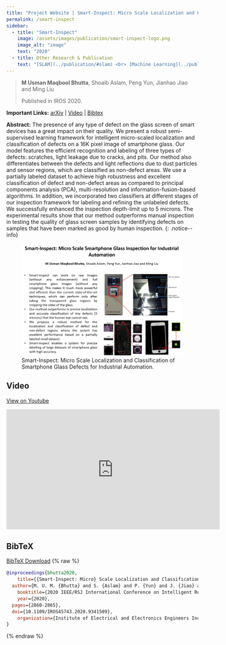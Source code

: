 ```yaml
---
title: "Project Website | Smart-Inspect: Micro Scale Localization and Classification of Smartphone Glass Defects for Industrial Automation"
permalink: /smart-inspect
sidebar:
  - title: "Smart-Inspect"
    image: /assets/images/publication/smart-inspect-logo.png
    image_alt: "image"
    text: "2020" 
  - title: Other Research & Publication
    text: "[SLAM](../publication/#slam) <br> [Machine Learning](../publication/#machine-learning) <br> [Automonous Driving](../publication/#automonous-driving)"
---
```



> **M Usman Maqbool Bhutta**, Shoaib Aslam, Peng Yun, Jianhao Jiao and Ming Liu
> 
> Published in IROS 2020.

**Important Links:** [arXiv](https://arxiv.org/abs/2010.00741) \| [Video](#video) \|  [Bibtex](#bibtex)

**Abstract:**  The presence of any type of defect on the glass screen of smart devices has a great impact on their quality. We present a robust semi-supervised learning framework for intelligent micro-scaled localization and classification of defects on a 16K pixel image of smartphone glass. Our model features the efficient recognition and labeling of three types of defects: scratches, light leakage due to cracks, and pits. Our method also differentiates between the defects and light reflections due to dust particles and sensor regions, which are classified as non-defect areas. We use a partially labeled dataset to achieve high robustness and excellent classification of defect and non-defect areas as compared to principal components analysis (PCA), multi-resolution and information-fusion-based algorithms. In addition, we incorporated two classifiers at different stages of our inspection framework for labeling and refining the unlabeled defects. We successfully enhanced the inspection depth-limit up to 5 microns. The experimental results show that our method outperforms manual inspection in testing the quality of glass screen samples by identifying defects on samples that have been marked as good by human inspection.
{: .notice--info}


<figure>
    <a href="/assets/images/publication/smart-inspect.jpg"><img src="/assets/images/publication/smart-inspect.jpg"></a>
    <figcaption>Smart-Inspect: Micro Scale Localization and Classification of Smartphone Glass Defects for Industrial Automation.</figcaption>
</figure>

## Video 
[View on Youtube](https://www.youtube.com/watch?v=lYuSfzzmRS0) 
<iframe width="560" height="315" src="https://www.youtube.com/embed/lYuSfzzmRS0 " frameborder="0" allow="autoplay; encrypted-media" allowfullscreen></iframe>

## BibTeX
[BibTeX Download](/assets/bibtex/smart-inspect.bib)
{% raw %}
```bib
@inproceedings{bhutta2020,
	title={{Smart-Inspect: Micro} Scale Localization and Classification of Smartphone Glass Defects for Industrial Automation},
  author={M. U. M. {Bhutta} and S. {Aslam} and P. {Yun} and J. {Jiao} and M. {Liu}},
	booktitle={2020 IEEE/RSJ International Conference on Intelligent Robots and Systems, IROS 2020},
	year={2020},
  pages={2860-2865},
  doi={10.1109/IROS45743.2020.9341509},
	organization={Institute of Electrical and Electronics Engineers Inc.}
}
```
{% endraw %}